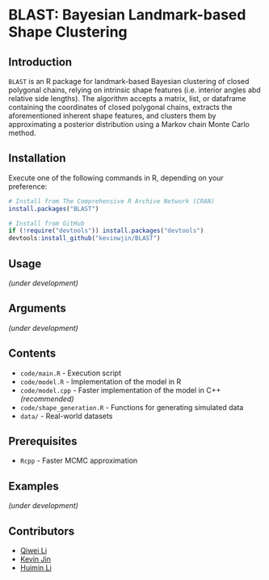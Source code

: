 # BLAST: Bayesian Landmark-based Shape Clustering

## Introduction
`BLAST` is an R package for landmark-based Bayesian clustering of closed polygonal chains, relying on intrinsic shape features (i.e. interior angles abd relative side lengths). The algorithm accepts a matrix, list, or dataframe containing the coordinates of closed polygonal chains, extracts the aforementioned inherent shape features, and clusters them by approximating a posterior distribution using a Markov chain Monte Carlo method.

## Installation
Execute one of the following commands in R, depending on your preference:

```R
# Install from The Comprehensive R Archive Network (CRAN)
install.packages("BLAST")

# Install from GitHub
if (!require("devtools")) install.packages("devtools")
devtools:install_github("kevinwjin/BLAST")
```
## Usage
*(under development)*

## Arguments
*(under development)*

## Contents
* `code/main.R` - Execution script
* `code/model.R` - Implementation of the model in R
* `code/model.cpp` - Faster implementation of the model in C++ *(recommended)*
* `code/shape_generation.R` - Functions for generating simulated data
* `data/` - Real-world datasets

## Prerequisites
* `Rcpp` - Faster MCMC approximation

## Examples
*(under development)*

## Contributors
* [Qiwei Li](https://profiles.utdallas.edu/qiwei.li)
* [Kevin Jin](https://www.linkedin.com/in/kevin-w-jin/)
* [Huimin Li](https://www.linkedin.com/in/huimin-li-19789248)
